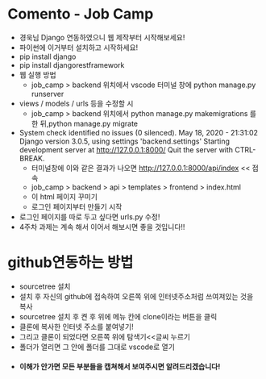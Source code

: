 # Comento - Job Camp

- 경욱님 Django 연동하였으니 웹 제작부터 시작해보세요!
- 파이썬에 이거부터 설치하고 시작하세요!
- pip install django
- pip install djangorestframework
- 웹 실행 방법
  - job_camp > backend 위치에서 vscode 터미널 창에 python manage.py runserver
- views / models / urls 등을 수정할 시
  - job_camp > backend 위치에서 python manage.py makemigrations 를 한 뒤,python manage.py migrate
- System check identified no issues (0 silenced).
  May 18, 2020 - 21:31:02
  Django version 3.0.5, using settings 'backend.settings'
  Starting development server at http://127.0.0.1:8000/
  Quit the server with CTRL-BREAK.
  - 터미널창에 이와 같은 결과가 나오면  http://127.0.0.1:8000/api/index << 접속
  - job_camp > backend > api > templates > frontend > index.html 
  - 이 html 페이지 꾸미기
  - 로그인 페이지부터 만들기 시작
- 로그인 페이지를 따로 두고 싶다면 urls.py 수정!
- 4주차 과제는 계속 해서 이어서 해보시면 좋을 것입니다!!

# github연동하는 방법
- sourcetree 설치
- 설치 후 자신의 github에 접속하여 오른쪽 위에 인터넷주소처럼 쓰여져있는 것을 복사
- sourcetree 설치 후 켠 후 위에 메뉴 칸에 clone이라는 버튼을 클릭
- 클론에 복사한 인터넷 주소를 붙여넣기!
- 그리고 클론이 되었다면 오른쪽 위에 탐색기<<글씨 누르기
- 폴더가 열리면 그 안에 폴더를 그대로 vscode로 열기
- #### 이해가 안가면 모든 부분들을 캡쳐해서 보여주시면 알려드리겠습니다!
